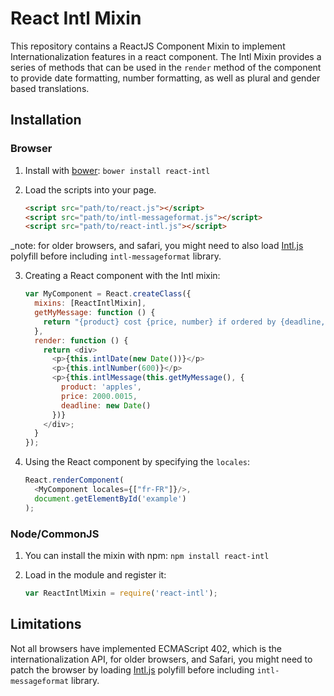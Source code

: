 React Intl Mixin
================

This repository contains a ReactJS Component Mixin to implement Internationalization
features in a react component. The Intl Mixin provides a series of methods that
can be used in the `render` method of the component to provide date formatting,
number formatting, as well as plural and gender based translations.

## Installation

### Browser

1. Install with [bower](http://bower.io/): `bower install react-intl`
2. Load the scripts into your page.

    ```html
    <script src="path/to/react.js"></script>
    <script src="path/to/intl-messageformat.js"></script>
    <script src="path/to/react-intl.js"></script>
    ```

_note: for older browsers, and safari, you might need to also load [Intl.js][] polyfill before
including `intl-messageformat` library.

3. Creating a React component with the Intl mixin:

    ```javascript
    var MyComponent = React.createClass({
      mixins: [ReactIntlMixin],
      getMyMessage: function () {
        return "{product} cost {price, number} if ordered by {deadline, date}"
      },
      render: function () {
        return <div>
          <p>{this.intlDate(new Date())}</p>
          <p>{this.intlNumber(600)}</p>
          <p>{this.intlMessage(this.getMyMessage(), {
            product: 'apples',
            price: 2000.0015,
            deadline: new Date()
          })}
        </div>;
      }
    });
    ```

4. Using the React component by specifying the `locales`:


    ```javascript
    React.renderComponent(
      <MyComponent locales={["fr-FR"]}/>,
      document.getElementById('example')
    );
    ```

### Node/CommonJS

1. You can install the mixin with npm: `npm install react-intl`
2. Load in the module and register it:

    ```javascript
    var ReactIntlMixin = require('react-intl');
    ```

Limitations
-----------

Not all browsers have implemented ECMAScript 402, which is the internationalization API, for older browsers, and Safari, you might need to patch the browser by loading [Intl.js][] polyfill before
including `intl-messageformat` library.

[Intl.js]: https://github.com/andyearnshaw/Intl.js
